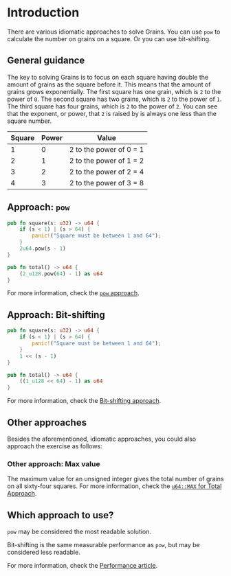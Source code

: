 # Introduction

There are various idiomatic approaches to solve Grains.
You can use `pow` to calculate the number on grains on a square.
Or you can use bit-shifting.

## General guidance

The key to solving Grains is to focus on each square having double the amount of grains as the square before it.
This means that the amount of grains grows exponentially.
The first square has one grain, which is `2` to the power of `0`.
The second square has two grains, which is `2` to the power of `1`.
The third square has four grains, which is `2` to the power of `2`.
You can see that the exponent, or power, that `2` is raised by is always one less than the square number.

| Square  | Power      | Value                   |
| ------- | ---------- | ----------------------- |
|       1 |          0 | 2 to the power of 0 = 1 |
|       2 |          1 | 2 to the power of 1 = 2 |
|       3 |          2 | 2 to the power of 2 = 4 |
|       4 |          3 | 2 to the power of 3 = 8 |

## Approach: `pow`

```rust
pub fn square(s: u32) -> u64 {
    if (s < 1) | (s > 64) {
        panic!("Square must be between 1 and 64");
    }
    2u64.pow(s - 1)
}

pub fn total() -> u64 {
    (2_u128.pow(64) - 1) as u64
}
```

For more information, check the [`pow` approach][approach-pow].

## Approach: Bit-shifting

```rust
pub fn square(s: u32) -> u64 {
    if (s < 1) | (s > 64) {
        panic!("Square must be between 1 and 64");
    }
    1 << (s - 1)
}

pub fn total() -> u64 {
    ((1_u128 << 64) - 1) as u64
}
```

For more information, check the [Bit-shifting approach][approach-bit-shifting].

## Other approaches

Besides the aforementioned, idiomatic approaches, you could also approach the exercise as follows:

### Other approach: Max value

The maximum value for an unsigned integer gives the total number of grains on all sixty-four squares.
For more information, check the [`u64::MAX` for Total Approach][approach-max-value].

## Which approach to use?

`pow` may be considered the most readable solution.

Bit-shifting is the same measurable performance as `pow`, but may be considered less readable.

For more information, check the [Performance article][article-performance].

[approach-pow]: https://exercism.org/tracks/rust/exercises/grains/approaches/pow
[approach-bit-shifting]: https://exercism.org/tracks/rust/exercises/grains/approaches/bit-shifting
[approach-max-value]: https://exercism.org/tracks/rust/exercises/grains/approaches/max-value
[article-performance]: https://exercism.org/tracks/rust/exercises/grains/articles/performance
